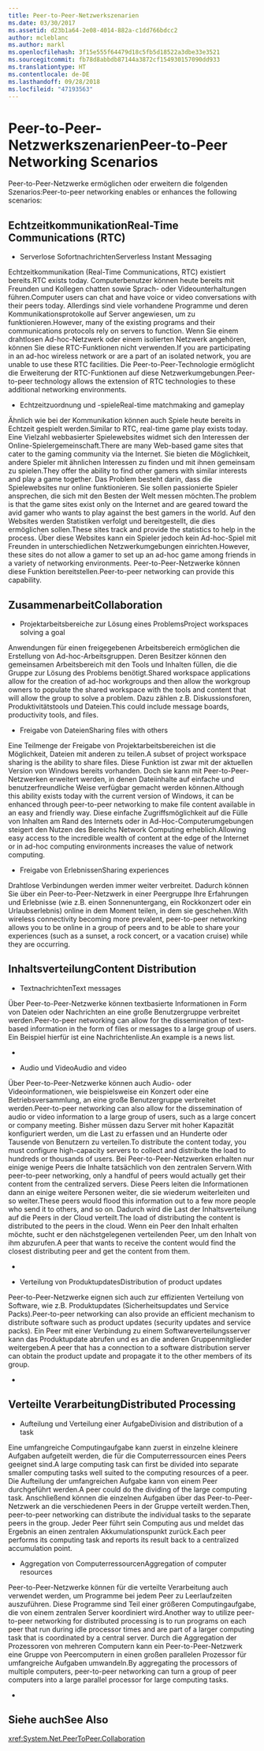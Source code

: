 ```yaml
---
title: Peer-to-Peer-Netzwerkszenarien
ms.date: 03/30/2017
ms.assetid: d23b1a64-2e08-4014-882a-c1dd766bdcc2
author: mcleblanc
ms.author: markl
ms.openlocfilehash: 3f15e555f64479d18c5fb5d18522a3dbe33e3521
ms.sourcegitcommit: fb78d8abbdb87144a3872cf154930157090dd933
ms.translationtype: HT
ms.contentlocale: de-DE
ms.lasthandoff: 09/28/2018
ms.locfileid: "47193563"
---
```

# <a name="peer-to-peer-networking-scenarios"></a><span data-ttu-id="3c26e-102">Peer-to-Peer-Netzwerkszenarien</span><span class="sxs-lookup"><span data-stu-id="3c26e-102">Peer-to-Peer Networking Scenarios</span></span>
<span data-ttu-id="3c26e-103">Peer-to-Peer-Netzwerke ermöglichen oder erweitern die folgenden Szenarios:</span><span class="sxs-lookup"><span data-stu-id="3c26e-103">Peer-to-peer networking enables or enhances the following scenarios:</span></span>  
  
## <a name="real-time-communications-rtc"></a><span data-ttu-id="3c26e-104">Echtzeitkommunikation</span><span class="sxs-lookup"><span data-stu-id="3c26e-104">Real-Time Communications (RTC)</span></span>  
  
-   <span data-ttu-id="3c26e-105">Serverlose Sofortnachrichten</span><span class="sxs-lookup"><span data-stu-id="3c26e-105">Serverless Instant Messaging</span></span>  
  
 <span data-ttu-id="3c26e-106">Echtzeitkommunikation (Real-Time Communications, RTC) existiert bereits.</span><span class="sxs-lookup"><span data-stu-id="3c26e-106">RTC exists today.</span></span> <span data-ttu-id="3c26e-107">Computerbenutzer können heute bereits mit Freunden und Kollegen chatten sowie Sprach- oder Videounterhaltungen führen.</span><span class="sxs-lookup"><span data-stu-id="3c26e-107">Computer users can chat and have voice or video conversations with their peers today.</span></span> <span data-ttu-id="3c26e-108">Allerdings sind viele vorhandene Programme und deren Kommunikationsprotokolle auf Server angewiesen, um zu funktionieren.</span><span class="sxs-lookup"><span data-stu-id="3c26e-108">However, many of the existing programs and their communications protocols rely on servers to function.</span></span> <span data-ttu-id="3c26e-109">Wenn Sie einem drahtlosen Ad-hoc-Netzwerk oder einem isolierten Netzwerk angehören, können Sie diese RTC-Funktionen nicht verwenden.</span><span class="sxs-lookup"><span data-stu-id="3c26e-109">If you are participating in an ad-hoc wireless network or are a part of an isolated network, you are unable to use these RTC facilities.</span></span> <span data-ttu-id="3c26e-110">Die Peer-to-Peer-Technologie ermöglicht die Erweiterung der RTC-Funktionen auf diese Netzwerkumgebungen.</span><span class="sxs-lookup"><span data-stu-id="3c26e-110">Peer-to-peer technology allows the extension of RTC technologies to these additional networking environments.</span></span>  
  
-   <span data-ttu-id="3c26e-111">Echtzeitzuordnung und -spiele</span><span class="sxs-lookup"><span data-stu-id="3c26e-111">Real-time matchmaking and gameplay</span></span>  
  
 <span data-ttu-id="3c26e-112">Ähnlich wie bei der Kommunikation können auch Spiele heute bereits in Echtzeit gespielt werden.</span><span class="sxs-lookup"><span data-stu-id="3c26e-112">Similar to RTC, real-time game play exists today.</span></span> <span data-ttu-id="3c26e-113">Eine Vielzahl webbasierter Spielewebsites widmet sich den Interessen der Online-Spielergemeinschaft.</span><span class="sxs-lookup"><span data-stu-id="3c26e-113">There are many Web-based game sites that cater to the gaming community via the Internet.</span></span> <span data-ttu-id="3c26e-114">Sie bieten die Möglichkeit, andere Spieler mit ähnlichen Interessen zu finden und mit ihnen gemeinsam zu spielen.</span><span class="sxs-lookup"><span data-stu-id="3c26e-114">They offer the ability to find other gamers with similar interests and play a game together.</span></span> <span data-ttu-id="3c26e-115">Das Problem besteht darin, dass die Spielewebsites nur online funktionieren. Sie sollen passionierte Spieler ansprechen, die sich mit den Besten der Welt messen möchten.</span><span class="sxs-lookup"><span data-stu-id="3c26e-115">The problem is that the game sites exist only on the Internet and are geared toward the avid gamer who wants to play against the best gamers in the world.</span></span> <span data-ttu-id="3c26e-116">Auf den Websites werden Statistiken verfolgt und bereitgestellt, die dies ermöglichen sollen.</span><span class="sxs-lookup"><span data-stu-id="3c26e-116">These sites track and provide the statistics to help in the process.</span></span> <span data-ttu-id="3c26e-117">Über diese Websites kann ein Spieler jedoch kein Ad-hoc-Spiel mit Freunden in unterschiedlichen Netzwerkumgebungen einrichten.</span><span class="sxs-lookup"><span data-stu-id="3c26e-117">However, these sites do not allow a gamer to set up an ad-hoc game among friends in a variety of networking environments.</span></span> <span data-ttu-id="3c26e-118">Peer-to-Peer-Netzwerke können diese Funktion bereitstellen.</span><span class="sxs-lookup"><span data-stu-id="3c26e-118">Peer-to-peer networking can provide this capability.</span></span>  
  
## <a name="collaboration"></a><span data-ttu-id="3c26e-119">Zusammenarbeit</span><span class="sxs-lookup"><span data-stu-id="3c26e-119">Collaboration</span></span>  
  
-   <span data-ttu-id="3c26e-120">Projektarbeitsbereiche zur Lösung eines Problems</span><span class="sxs-lookup"><span data-stu-id="3c26e-120">Project workspaces solving a goal</span></span>  
  
 <span data-ttu-id="3c26e-121">Anwendungen für einen freigegebenen Arbeitsbereich ermöglichen die Erstellung von Ad-hoc-Arbeitsgruppen. Deren Besitzer können den gemeinsamen Arbeitsbereich mit den Tools und Inhalten füllen, die die Gruppe zur Lösung des Problems benötigt.</span><span class="sxs-lookup"><span data-stu-id="3c26e-121">Shared workspace applications allow for the creation of ad-hoc workgroups and then allow the workgroup owners to populate the shared workspace with the tools and content that will allow the group to solve a problem.</span></span> <span data-ttu-id="3c26e-122">Dazu zählen z.B. Diskussionsforen, Produktivitätstools und Dateien.</span><span class="sxs-lookup"><span data-stu-id="3c26e-122">This could include message boards, productivity tools, and files.</span></span>  
  
-   <span data-ttu-id="3c26e-123">Freigabe von Dateien</span><span class="sxs-lookup"><span data-stu-id="3c26e-123">Sharing files with others</span></span>  
  
 <span data-ttu-id="3c26e-124">Eine Teilmenge der Freigabe von Projektarbeitsbereichen ist die Möglichkeit, Dateien mit anderen zu teilen.</span><span class="sxs-lookup"><span data-stu-id="3c26e-124">A subset of project workspace sharing is the ability to share files.</span></span> <span data-ttu-id="3c26e-125">Diese Funktion ist zwar mit der aktuellen Version von Windows bereits vorhanden. Doch sie kann mit Peer-to-Peer-Netzwerken erweitert werden, in denen Dateiinhalte auf einfache und benutzerfreundliche Weise verfügbar gemacht werden können.</span><span class="sxs-lookup"><span data-stu-id="3c26e-125">Although this ability exists today with the current version of Windows, it can be enhanced through peer-to-peer networking to make file content available in an easy and friendly way.</span></span> <span data-ttu-id="3c26e-126">Diese einfache Zugriffsmöglichkeit auf die Fülle von Inhalten am Rand des Internets oder in Ad-Hoc-Computerumgebungen steigert den Nutzen des Bereichs Network Computing erheblich.</span><span class="sxs-lookup"><span data-stu-id="3c26e-126">Allowing easy access to the incredible wealth of content at the edge of the Internet or in ad-hoc computing environments increases the value of network computing.</span></span>  
  
-   <span data-ttu-id="3c26e-127">Freigabe von Erlebnissen</span><span class="sxs-lookup"><span data-stu-id="3c26e-127">Sharing experiences</span></span>  
  
 <span data-ttu-id="3c26e-128">Drahtlose Verbindungen werden immer weiter verbreitet. Dadurch können Sie über ein Peer-to-Peer-Netzwerk in einer Peergruppe Ihre Erfahrungen und Erlebnisse (wie z.B. einen Sonnenuntergang, ein Rockkonzert oder ein Urlaubserlebnis) online in dem Moment teilen, in dem sie geschehen.</span><span class="sxs-lookup"><span data-stu-id="3c26e-128">With wireless connectivity becoming more prevalent, peer-to-peer networking allows you to be online in a group of peers and to be able to share your experiences (such as a sunset, a rock concert, or a vacation cruise) while they are occurring.</span></span>  
  
## <a name="content-distribution"></a><span data-ttu-id="3c26e-129">Inhaltsverteilung</span><span class="sxs-lookup"><span data-stu-id="3c26e-129">Content Distribution</span></span>  
  
-   <span data-ttu-id="3c26e-130">Textnachrichten</span><span class="sxs-lookup"><span data-stu-id="3c26e-130">Text messages</span></span>  
  
 <span data-ttu-id="3c26e-131">Über Peer-to-Peer-Netzwerke können textbasierte Informationen in Form von Dateien oder Nachrichten an eine große Benutzergruppe verbreitet werden.</span><span class="sxs-lookup"><span data-stu-id="3c26e-131">Peer-to-peer networking can allow for the dissemination of text-based information in the form of files or messages to a large group of users.</span></span> <span data-ttu-id="3c26e-132">Ein Beispiel hierfür ist eine Nachrichtenliste.</span><span class="sxs-lookup"><span data-stu-id="3c26e-132">An example is a news list.</span></span>  
  
-  
  
-   <span data-ttu-id="3c26e-133">Audio und Video</span><span class="sxs-lookup"><span data-stu-id="3c26e-133">Audio and video</span></span>  
  
 <span data-ttu-id="3c26e-134">Über Peer-to-Peer-Netzwerke können auch Audio- oder Videoinformationen, wie beispielsweise ein Konzert oder eine Betriebsversammlung, an eine große Benutzergruppe verbreitet werden.</span><span class="sxs-lookup"><span data-stu-id="3c26e-134">Peer-to-peer networking can also allow for the dissemination of audio or video information to a large group of users, such as a large concert or company meeting.</span></span> <span data-ttu-id="3c26e-135">Bisher müssen dazu Server mit hoher Kapazität konfiguriert werden, um die Last zu erfassen und an Hunderte oder Tausende von Benutzern zu verteilen.</span><span class="sxs-lookup"><span data-stu-id="3c26e-135">To distribute the content today, you must configure high-capacity servers to collect and distribute the load to hundreds or thousands of users.</span></span> <span data-ttu-id="3c26e-136">Bei Peer-to-Peer-Netzwerken erhalten nur einige wenige Peers die Inhalte tatsächlich von den zentralen Servern.</span><span class="sxs-lookup"><span data-stu-id="3c26e-136">With peer-to-peer networking, only a handful of peers would actually get their content from the centralized servers.</span></span> <span data-ttu-id="3c26e-137">Diese Peers leiten die Informationen dann an einige weitere Personen weiter, die sie wiederum weiterleiten und so weiter.</span><span class="sxs-lookup"><span data-stu-id="3c26e-137">These peers would flood this information out to a few more people who send it to others, and so on.</span></span> <span data-ttu-id="3c26e-138">Dadurch wird die Last der Inhaltsverteilung auf die Peers in der Cloud verteilt.</span><span class="sxs-lookup"><span data-stu-id="3c26e-138">The load of distributing the content is distributed to the peers in the cloud.</span></span> <span data-ttu-id="3c26e-139">Wenn ein Peer den Inhalt erhalten möchte, sucht er den nächstgelegenen verteilenden Peer, um den Inhalt von ihm abzurufen.</span><span class="sxs-lookup"><span data-stu-id="3c26e-139">A peer that wants to receive the content would find the closest distributing peer and get the content from them.</span></span>  
  
-  
  
-   <span data-ttu-id="3c26e-140">Verteilung von Produktupdates</span><span class="sxs-lookup"><span data-stu-id="3c26e-140">Distribution of product updates</span></span>  
  
 <span data-ttu-id="3c26e-141">Peer-to-Peer-Netzwerke eignen sich auch zur effizienten Verteilung von Software, wie z.B. Produktupdates (Sicherheitsupdates und Service Packs).</span><span class="sxs-lookup"><span data-stu-id="3c26e-141">Peer-to-peer networking can also provide an efficient mechanism to distribute software such as product updates (security updates and service packs).</span></span> <span data-ttu-id="3c26e-142">Ein Peer mit einer Verbindung zu einem Softwareverteilungsserver kann das Produktupdate abrufen und es an die anderen Gruppenmitglieder weitergeben.</span><span class="sxs-lookup"><span data-stu-id="3c26e-142">A peer that has a connection to a software distribution server can obtain the product update and propagate it to the other members of its group.</span></span>  
  
-  
  
## <a name="distributed-processing"></a><span data-ttu-id="3c26e-143">Verteilte Verarbeitung</span><span class="sxs-lookup"><span data-stu-id="3c26e-143">Distributed Processing</span></span>  
  
-   <span data-ttu-id="3c26e-144">Aufteilung und Verteilung einer Aufgabe</span><span class="sxs-lookup"><span data-stu-id="3c26e-144">Division and distribution of a task</span></span>  
  
 <span data-ttu-id="3c26e-145">Eine umfangreiche Computingaufgabe kann zuerst in einzelne kleinere Aufgaben aufgeteilt werden, die für die Computerressourcen eines Peers geeignet sind.</span><span class="sxs-lookup"><span data-stu-id="3c26e-145">A large computing task can first be divided into separate smaller computing tasks well suited to the computing resources of a peer.</span></span> <span data-ttu-id="3c26e-146">Die Aufteilung der umfangreichen Aufgabe kann von einem Peer durchgeführt werden.</span><span class="sxs-lookup"><span data-stu-id="3c26e-146">A peer could do the dividing of the large computing task.</span></span> <span data-ttu-id="3c26e-147">Anschließend können die einzelnen Aufgaben über das Peer-to-Peer-Netzwerk an die verschiedenen Peers in der Gruppe verteilt werden.</span><span class="sxs-lookup"><span data-stu-id="3c26e-147">Then, peer-to-peer networking can distribute the individual tasks to the separate peers in the group.</span></span> <span data-ttu-id="3c26e-148">Jeder Peer führt sein Computing aus und meldet das Ergebnis an einen zentralen Akkumulationspunkt zurück.</span><span class="sxs-lookup"><span data-stu-id="3c26e-148">Each peer performs its computing task and reports its result back to a centralized accumulation point.</span></span>  
  
-   <span data-ttu-id="3c26e-149">Aggregation von Computerressourcen</span><span class="sxs-lookup"><span data-stu-id="3c26e-149">Aggregation of computer resources</span></span>  
  
 <span data-ttu-id="3c26e-150">Peer-to-Peer-Netzwerke können für die verteilte Verarbeitung auch verwendet werden, um Programme bei jedem Peer zu Leerlaufzeiten auszuführen. Diese Programme sind Teil einer größeren Computingaufgabe, die von einem zentralen Server koordiniert wird.</span><span class="sxs-lookup"><span data-stu-id="3c26e-150">Another way to utilize peer-to-peer networking for distributed processing is to run programs on each peer that run during idle processor times and are part of a larger computing task that is coordinated by a central server.</span></span> <span data-ttu-id="3c26e-151">Durch die Aggregation der Prozessoren von mehreren Computern kann ein Peer-to-Peer-Netzwerk eine Gruppe von Peercomputern in einen großen parallelen Prozessor für umfangreiche Aufgaben umwandeln.</span><span class="sxs-lookup"><span data-stu-id="3c26e-151">By aggregating the processors of multiple computers, peer-to-peer networking can turn a group of peer computers into a large parallel processor for large computing tasks.</span></span>  
  
-  
  
## <a name="see-also"></a><span data-ttu-id="3c26e-152">Siehe auch</span><span class="sxs-lookup"><span data-stu-id="3c26e-152">See Also</span></span>  
 <xref:System.Net.PeerToPeer.Collaboration>
